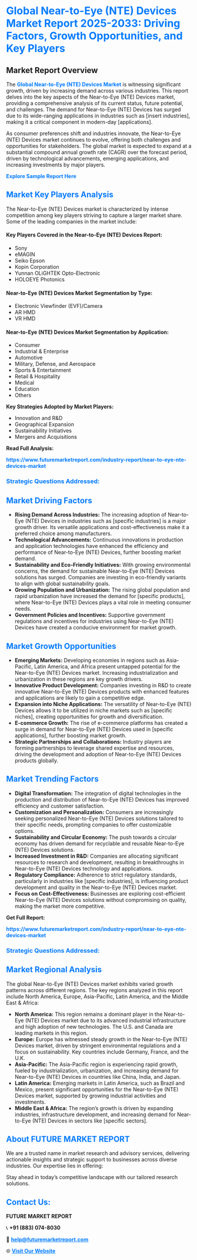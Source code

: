 <h1 style="color: #007BFF;">Global Near-to-Eye (NTE) Devices Market Report 2025-2033: Driving Factors, Growth Opportunities, and Key Players</h1>

<section id="overview">
<h2>Market Report Overview</h2>
<p>The <a href="https://www.futuremarketreport.com/industry-report/near-to-eye-nte-devices-market" style="color: #007BFF; text-decoration: none;"><strong>Global Near-to-Eye (NTE) Devices Market</strong></a> is witnessing significant growth, driven by increasing demand across various industries. This report delves into the key aspects of the Near-to-Eye (NTE) Devices market, providing a comprehensive analysis of its current status, future potential, and challenges. The demand for Near-to-Eye (NTE) Devices has surged due to its wide-ranging applications in industries such as [insert industries], making it a critical component in modern-day [applications].</p>
<p>As consumer preferences shift and industries innovate, the Near-to-Eye (NTE) Devices market continues to evolve, offering both challenges and opportunities for stakeholders. The global market is expected to expand at a substantial compound annual growth rate (CAGR) over the forecast period, driven by technological advancements, emerging applications, and increasing investments by major players.</p>
</section>

<section id="overview">
<p><a href="https://www.futuremarketreport.com/request-sample/reportId=75726" style="color: #007BFF; text-decoration: none;"><strong>Explore Sample Report Here</strong></a></p>
</section>

<section id="key-players">
<h2 style="color: #007BFF;">Market Key Players Analysis</h2>
<p>The Near-to-Eye (NTE) Devices market is characterized by intense competition among key players striving to capture a larger market share. Some of the leading companies in the market include:</p>
<h4>Key Players Covered in the Near-to-Eye (NTE) Devices Report:</h4>
<ul><li>Sony</li><li>eMAGIN</li><li>Seiko Epson</li><li>Kopin Corporation</li><li>Yunnan OLiGHTEK Opto-Electronic</li><li>HOLOEYE Photonics</li></ul>
<h4>Near-to-Eye (NTE) Devices Market Segmentation by Type:</h4>
<ul><li>Electronic Viewfinder (EVF)/Camera</li><li>AR HMD</li><li>VR HMD</li></ul>

<h4>Near-to-Eye (NTE) Devices Market Segmentation by Application:</h4>
<ul><li>Consumer</li><li>Industrial &amp; Enterprise</li><li>Automotive</li><li>Military, Defense, and Aerospace</li><li>Sports &amp; Entertainment</li><li>Retail &amp; Hospitality</li><li>Medical</li><li>Education</li><li>Others</li></ul>
<p><strong>Key Strategies Adopted by Market Players:</strong></p>
<ul>
<li>Innovation and R&D</li>
<li>Geographical Expansion</li>
<li>Sustainability Initiatives</li>
<li>Mergers and Acquisitions</li>
</ul>
</section>

<section>
<p><strong>Read Full Analysis: </strong></p><a href="https://www.futuremarketreport.com/industry-report/near-to-eye-nte-devices-market" style="color: #007BFF; text-decoration: none;"><strong>https://www.futuremarketreport.com/industry-report/near-to-eye-nte-devices-market</strong></a>
<h3 style="color: #007BFF;">Strategic Questions Addressed:</h3>
</section>

<section id="driving-factors">
<h2 style="color: #007BFF;">Market Driving Factors</h2>
<ul>
<li><strong>Rising Demand Across Industries:</strong> The increasing adoption of Near-to-Eye (NTE) Devices in industries such as [specific industries] is a major growth driver. Its versatile applications and cost-effectiveness make it a preferred choice among manufacturers.</li>
<li><strong>Technological Advancements:</strong> Continuous innovations in production and application technologies have enhanced the efficiency and performance of Near-to-Eye (NTE) Devices, further boosting market demand.</li>
<li><strong>Sustainability and Eco-Friendly Initiatives:</strong> With growing environmental concerns, the demand for sustainable Near-to-Eye (NTE) Devices solutions has surged. Companies are investing in eco-friendly variants to align with global sustainability goals.</li>
<li><strong>Growing Population and Urbanization:</strong> The rising global population and rapid urbanization have increased the demand for [specific products], where Near-to-Eye (NTE) Devices plays a vital role in meeting consumer needs.</li>
<li><strong>Government Policies and Incentives:</strong> Supportive government regulations and incentives for industries using Near-to-Eye (NTE) Devices have created a conducive environment for market growth.</li>
</ul>
</section>

<section id="growth-opportunities">
<h2 style="color: #007BFF;">Market Growth Opportunities</h2>
<ul>
<li><strong>Emerging Markets:</strong> Developing economies in regions such as Asia-Pacific, Latin America, and Africa present untapped potential for the Near-to-Eye (NTE) Devices market. Increasing industrialization and urbanization in these regions are key growth drivers.</li>
<li><strong>Innovative Product Development:</strong> Companies investing in R&D to create innovative Near-to-Eye (NTE) Devices products with enhanced features and applications are likely to gain a competitive edge.</li>
<li><strong>Expansion into Niche Applications:</strong> The versatility of Near-to-Eye (NTE) Devices allows it to be utilized in niche markets such as [specific niches], creating opportunities for growth and diversification.</li>
<li><strong>E-commerce Growth:</strong> The rise of e-commerce platforms has created a surge in demand for Near-to-Eye (NTE) Devices used in [specific applications], further boosting market growth.</li>
<li><strong>Strategic Partnerships and Collaborations:</strong> Industry players are forming partnerships to leverage shared expertise and resources, driving the development and adoption of Near-to-Eye (NTE) Devices products globally.</li>
</ul>
</section>

<section id="trending-factors">
<h2 style="color: #007BFF;">Market Trending Factors</h2>
<ul>
<li><strong>Digital Transformation:</strong> The integration of digital technologies in the production and distribution of Near-to-Eye (NTE) Devices has improved efficiency and customer satisfaction.</li>
<li><strong>Customization and Personalization:</strong> Consumers are increasingly seeking personalized Near-to-Eye (NTE) Devices solutions tailored to their specific needs, prompting companies to offer customizable options.</li>
<li><strong>Sustainability and Circular Economy:</strong> The push towards a circular economy has driven demand for recyclable and reusable Near-to-Eye (NTE) Devices solutions.</li>
<li><strong>Increased Investment in R&D:</strong> Companies are allocating significant resources to research and development, resulting in breakthroughs in Near-to-Eye (NTE) Devices technology and applications.</li>
<li><strong>Regulatory Compliance:</strong> Adherence to strict regulatory standards, particularly in industries like [specific industries], is influencing product development and quality in the Near-to-Eye (NTE) Devices market.</li>
<li><strong>Focus on Cost-Effectiveness:</strong> Businesses are exploring cost-efficient Near-to-Eye (NTE) Devices solutions without compromising on quality, making the market more competitive.</li>
</ul>
</section>

<section>
<p><strong>Get Full Report: </strong></p><a href="https://www.futuremarketreport.com/industry-report/near-to-eye-nte-devices-market" style="color: #007BFF; text-decoration: none;"><strong>https://www.futuremarketreport.com/industry-report/near-to-eye-nte-devices-market</strong></a>
<h3 style="color: #007BFF;">Strategic Questions Addressed:</h3>
</section>


<section id="regional-analysis">
<h2 style="color: #007BFF;">Market Regional Analysis</h2>
<p>The global Near-to-Eye (NTE) Devices market exhibits varied growth patterns across different regions. The key regions analyzed in this report include North America, Europe, Asia-Pacific, Latin America, and the Middle East & Africa:</p>
<ul>
<li><strong>North America:</strong> This region remains a dominant player in the Near-to-Eye (NTE) Devices market due to its advanced industrial infrastructure and high adoption of new technologies. The U.S. and Canada are leading markets in this region.</li>
<li><strong>Europe:</strong> Europe has witnessed steady growth in the Near-to-Eye (NTE) Devices market, driven by stringent environmental regulations and a focus on sustainability. Key countries include Germany, France, and the U.K.</li>
<li><strong>Asia-Pacific:</strong> The Asia-Pacific region is experiencing rapid growth, fueled by industrialization, urbanization, and increasing demand for Near-to-Eye (NTE) Devices in countries like China, India, and Japan.</li>
<li><strong>Latin America:</strong> Emerging markets in Latin America, such as Brazil and Mexico, present significant opportunities for the Near-to-Eye (NTE) Devices market, supported by growing industrial activities and investments.</li>
<li><strong>Middle East & Africa:</strong> The region’s growth is driven by expanding industries, infrastructure development, and increasing demand for Near-to-Eye (NTE) Devices in sectors like [specific sectors].</li>
</ul>
</section>

<footer>
<h2 style="color: #007BFF;">About FUTURE MARKET REPORT</h2>
<p>We are a trusted name in market research and advisory services, delivering actionable insights and strategic support to businesses across diverse industries. Our expertise lies in offering:</p>

<p>Stay ahead in today’s competitive landscape with our tailored research solutions.</p>

<h2 style="color: #007BFF;">Contact Us:</h2>
<p><strong>FUTURE MARKET REPORT</strong></p>
<p>📞 <strong>+91 (883) 074-8030</strong></p>
<p>📧 <strong><a href="mailto:help@futuremarketreport.com" style="color: #007BFF;">help@futuremarketreport.com</a></strong></p>
<p>🌐 <strong><a href="https://www.futuremarketreport.com/" style="color: #007BFF;">Visit Our Website</a></strong></p>
</footer>